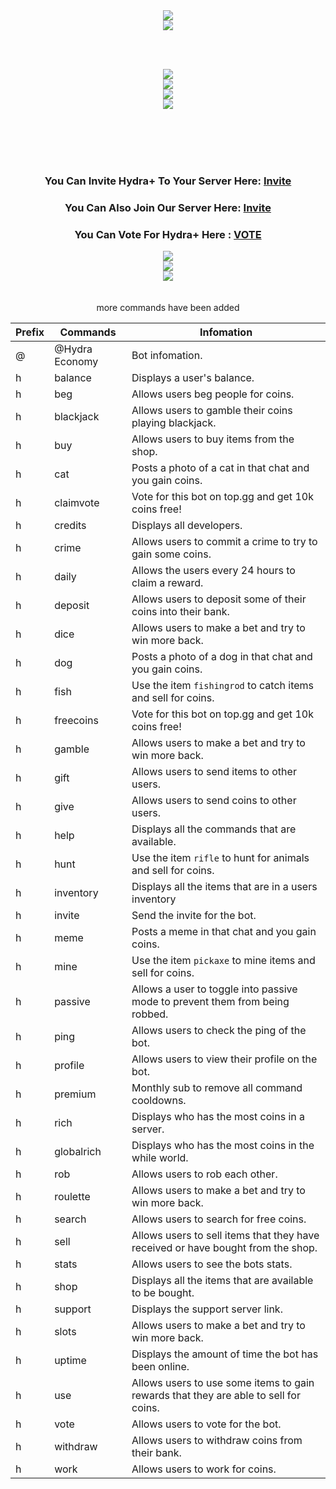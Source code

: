 <div align=center>
<center><a href="https://discord.gg/XqezQaK"><img src="https://i.gyazo.com/ee6b36e0df503d9317f48ef9d858c749.png"/></a></center>
<center><a href="https://discord.gg/XqezQaK"><img src="https://i.gyazo.com/53af72d1930ec859d122edd2f115e376.png"/></a></center>


<br><br>
  <div align=center>
 
  </a>
 
<a href="https://top.gg/bot/735577260916080720">
  <img src="https://top.gg/api/widget/735577260916080720.svg">
</a>
<div align=center>
<center><a href="https://discord.gg/XqezQaK"><img src="https://top.gg/api/widget/status/735577260916080720.svg?noavatar=true&leftcolor=1A191A&lefttextcolor=00CDCD&righttextcolor=1A191A&rightcolor=1A191A"/></a></center> 

<center><a href="https://discord.gg/XqezQaK"><img src="https://top.gg/api/widget/servers/735577260916080720.svg?noavatar=true&leftcolor=1A191A&lefttextcolor=00CDCD&righttextcolor=1A191A&rightcolor=43b581"/></a></center>

<center><a href="https://top.gg/bot/679710920334639115/vote"><img src="https://top.gg/api/widget/upvotes/735577260916080720.svg?noavatar=true&leftcolor=1A191A&lefttextcolor=00CDCD&righttextcolor=1A191A&rightcolor=43b581"/>
</a></center>
<br><br>
 

<br><br>
### You Can Invite Hydra+ To Your Server Here: [Invite](https://discord.com/oauth2/authorize?client_id=735577260916080720&permissions=8&integration_type=0&scope=bot) 
### You Can Also Join Our Server Here: [Invite](https://discord.gg/XqezQaK)
### You Can Vote For Hydra+ Here : [VOTE](https://top.gg/bot/735577260916080720/vote)

<center><a href="https://discord.gg/XqezQaK"><img src="https://i.gyazo.com/224fe37f2f1c304357e5e765bfb45bb6.png"/></a></center>
<center><a href="https://discord.gg/XqezQaK"><img src="https://i.gyazo.com/500ddd293a7d34d47c042fa0f0861be9.png"/></a></center>
<center><a href="https://discord.gg/XqezQaK"><img src="https://p82.cooltext.com/Rendered/Cool%20Text%20-%20After%20You%20Will%20See%20A%20Webhook%20For%20Your%20Vote%20Then%20Type%20h%20vc%20After%20462790226528179.png"/></a></center>
<br><br>
more commands have been added 


Prefix |Commands | Infomation
------|-----------|------------
@|@Hydra Economy | Bot infomation.
h|balance|	Displays a user's balance.
h|beg	|Allows users beg people for coins.
h|blackjack	|Allows users to gamble their coins playing blackjack.
h|buy	|Allows users to buy items from the shop.
h|cat	|Posts a photo of a cat in that chat and you gain coins.
h|claimvote| Vote for this bot on top.gg and get 10k coins free!
h|credits|	Displays all developers.
h|crime|	Allows users to commit a crime to try to gain some coins.
h|daily	|Allows the users every 24 hours to claim a reward.
h|deposit	|Allows users to deposit some of their coins into their bank.
h|dice|	Allows users to make a bet and try to win more back.
h|dog	| Posts a photo of a dog in that chat and you gain coins.
h|fish|Use the item `fishingrod` to catch items and sell for coins.
h|freecoins|Vote for this bot on top.gg and get 10k coins free!
h|gamble	|Allows users to make a bet and try to win more back.
h|gift|	Allows users to send items to other users.
h|give|	Allows users to send coins to other users.
h|help|	Displays all the commands that are available.
h|hunt| Use the item `rifle` to hunt for animals and sell for coins. 
h|inventory|	Displays all the items that are in a users inventory
h|invite|	Send the invite for the bot.
h|meme	|Posts a meme in that chat and you gain coins.
h|mine|	Use the item `pickaxe` to mine items and sell for coins.
h|passive|	Allows a user to toggle into passive mode to prevent them from being robbed.
h|ping	|Allows users to check the ping of the bot.
h|profile|	Allows users to view their profile on the bot.
h|premium| Monthly sub to remove all command cooldowns.
h|rich	|Displays who has the most coins in a server.
h|globalrich|Displays who has the most coins in the while world.
h|rob	|Allows users to rob each other.
h|roulette	|Allows users to make a bet and try to win more back.
h|search|	Allows users to search for free coins.
h|sell	|Allows users to sell items that they have received or have bought from the shop.
h|stats	|Allows users to see the bots stats.
h|shop	|Displays all the items that are available to be bought.
h|support|	Displays the support server link.
h|slots	|Allows users to make a bet and try to win more back.
h|uptime	|Displays the amount of time the bot has been online.
h|use	|Allows users to use some items to gain rewards that they are able to sell for coins.
h|vote	|Allows users to vote for the bot.
h|withdraw|	Allows users to withdraw coins from their bank.
h|work|	Allows users to work for coins.
